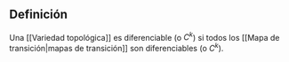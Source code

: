 
## Definición

Una [[Variedad topológica]] es diferenciable (o $C^{k}$) si todos los [[Mapa de transición|mapas de transición]] son diferenciables (o $C^{k}$).